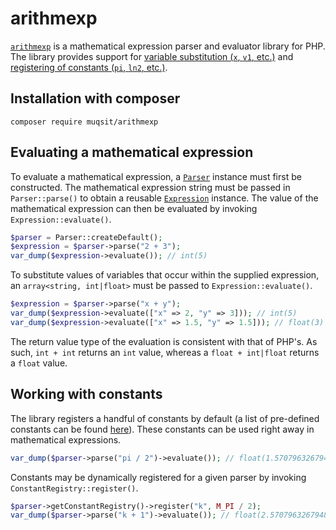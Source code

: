 # arithmexp
[`arithmexp`](https://github.com/Muqsit/arithmexp) is a mathematical expression parser and evaluator library for PHP.
The library provides support for [variable substitution (`x`, `v1`, etc.)](https://github.com/Muqsit/arithmexp#evaluating-a-mathematical-expression) and [registering of constants (`pi`, `ln2`, etc.)](https://github.com/Muqsit/arithmexp#working-with-constants).

## Installation with composer
```
composer require muqsit/arithmexp
```

## Evaluating a mathematical expression
To evaluate a mathematical expression, a [`Parser`](https://github.com/Muqsit/arithmexp/blob/master/src/muqsit/arithmexp/Parser.php) instance must first be constructed.
The mathematical expression string must be passed in `Parser::parse()` to obtain a reusable [`Expression`](https://github.com/Muqsit/arithmexp/blob/master/src/muqsit/arithmexp/expression/Expression.php) instance.
The value of the mathematical expression can then be evaluated by invoking `Expression::evaluate()`.
```php
$parser = Parser::createDefault();
$expression = $parser->parse("2 + 3");
var_dump($expression->evaluate()); // int(5)
```

To substitute values of variables that occur within the supplied expression, an `array<string, int|float>` must be passed to `Expression::evaluate()`.
```php
$expression = $parser->parse("x + y");
var_dump($expression->evaluate(["x" => 2, "y" => 3])); // int(5)
var_dump($expression->evaluate(["x" => 1.5, "y" => 1.5])); // float(3)
```
The return value type of the evaluation is consistent with that of PHP's. As such, `int + int` returns an `int` value, whereas a `float + int|float` returns a `float` value.

## Working with constants
The library registers a handful of constants by default (a list of pre-defined constants can be found [here](https://github.com/Muqsit/arithmexp/wiki/List-of-pre-defined-constants)).
These constants can be used right away in mathematical expressions.
```php
var_dump($parser->parse("pi / 2")->evaluate()); // float(1.5707963267948966)
```

Constants may be dynamically registered for a given parser by invoking `ConstantRegistry::register()`.
```php
$parser->getConstantRegistry()->register("k", M_PI / 2);
var_dump($parser->parse("k + 1")->evaluate()); // float(2.5707963267948966)
```
